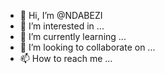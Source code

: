 - 👋 Hi, I’m @NDABEZI
- 👀 I’m interested in ...
- 🌱 I’m currently learning ...
- 💞️ I’m looking to collaborate on ...
- 📫 How to reach me ...

<!---
NDABEZI/NDABEZI is a ✨ special ✨ repository because its `README.md` (this file) appears on your GitHub profile.
You can click the Preview link to take a look at your changes.
--->
